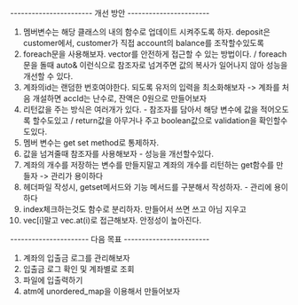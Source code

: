 
----------------------- 개선 방안 -----------------------
1. 멤버변수는 해당 클래스의 내의 함수로 업데이트 시켜주도록 하자. deposit은 customer에서, customer가 직접 account의 balance를 조작할수있도록
2. foreach문을 사용해보자. vector를 안전하게 접근할 수 있는 방법이다. / foreach문을 돌때 auto& 이런식으로 참조자로 넘겨주면 값의 복사가 일어나지 않아 성능을 개선할 수 있다.
3. 계좌의id는 랜덤한 번호여야한다. 되도록 유저의 입력을 최소화해보자 -> 계좌를 처음 개설하면 accId는 난수로, 잔액은 0원으로 만들어보자
4. 리턴값을 주는 방식은 여러개가 있다. - 참조자를 담아서 해당 변수에 값을 적어오도록 할수도있고 / return값을 아무거나 주고 boolean값으로 validation을 확인할수도있다. 
5. 멤버 변수는 get set method로 통제하자.
6. 값을 넘겨줄때 참조자를 사용해보자 - 성능을 개선할수있다.
7. 계좌의 개수를 저장하는 변수를 만들지말고 계좌의 개수를 리턴하는 get함수를 만들자 -> 관리가 용이하다
8. 헤더파일 작성시, getset메서드와 기능 메서드를 구분해서 작성하자. - 관리에 용이하다
9. index체크하는것도 함수로 분리하자. 만들어서 쓰면 쓰고 아님 지우고
10. vec[i]말고 vec.at(i)로 접근해보자. 안정성이 높아진다.

---------------------- 다음 목표 ------------------------

1. 계좌의 입출금 로그를 관리해보자
2. 입출금 로그 확인 및 계좌별로 조회
3. 파일에 입출력하기
4. atm에 unordered_map을 이용해서 만들어보자